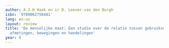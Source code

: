 ```yaml
---
author: A.J.H Haak en ir D. Leever-van den Burgh
isbn: '9789062750481'
lang: en-us
layout: review
title: 'De menselijke maat: Een studie over de relatie tussen gebruiksmaten en menselijke
  afmetingen, bewegingen en handelingen'
year: 0
---
```


